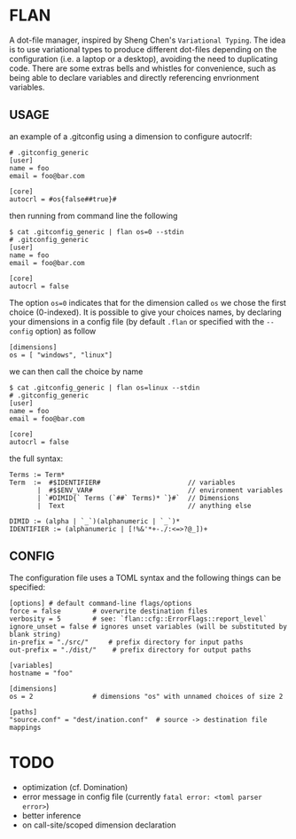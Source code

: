 # FLAN
A dot-file manager, inspired by Sheng Chen's `Variational Typing`.
The idea is to use variational types to produce different dot-files depending on the configuration (i.e. a laptop or a desktop), avoiding the need to duplicating code. There are some extras bells and whistles for convenience, such as being able to declare variables and directly referencing envrionment variables.

## USAGE
an example of a .gitconfig using a dimension to configure autocrlf:
```
# .gitconfig_generic
[user]
name = foo
email = foo@bar.com

[core]
autocrl = #os{false##true}#
```
then running from command line the following
```
$ cat .gitconfig_generic | flan os=0 --stdin
# .gitconfig_generic
[user]
name = foo
email = foo@bar.com

[core]
autocrl = false
```
The option `os=0` indicates that for the dimension called `os` we chose the first choice (0-indexed).
It is possible to give your choices names, by declaring your dimensions in a config file (by default `.flan` or specified with the `--config` option) as follow
```
[dimensions]
os = [ "windows", "linux"]
```
we can then call the choice by name
```
$ cat .gitconfig_generic | flan os=linux --stdin
# .gitconfig_generic
[user]
name = foo
email = foo@bar.com

[core]
autocrl = false
```

the full syntax:
```
Terms := Term*
Term  :=  #$IDENTIFIER#                      // variables
       |  #$$ENV_VAR#                        // environment variables
       | `#DIMID{` Terms (`##` Terms)* `}#`  // Dimensions
       |  Text                               // anything else

DIMID := (alpha | `_`)(alphanumeric | `_`)*
IDENTIFIER := (alphanumeric | [!%&'*+-./:<=>?@_])+
```

## CONFIG
The configuration file uses a TOML syntax and the following things can be specified:
```
[options] # default command-line flags/options
force = false        # overwrite destination files
verbosity = 5        # see: `flan::cfg::ErrorFlags::report_level`
ignore_unset = false # ignores unset variables (will be substituted by blank string)
in-prefix = "./src/"     # prefix directory for input paths
out-prefix = "./dist/"    # prefix directory for output paths

[variables]
hostname = "foo"

[dimensions]
os = 2               # dimensions "os" with unnamed choices of size 2

[paths]
"source.conf" = "dest/ination.conf"  # source -> destination file mappings
```


# TODO
* optimization (cf. Domination)
* error message in config file (currently `fatal error: <toml parser error>`)
* better inference
* on call-site/scoped dimension declaration

